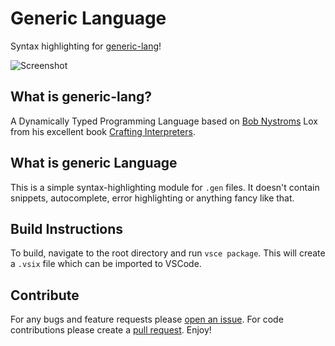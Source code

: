 # Generic Language
Syntax highlighting for [generic-lang](https://github.com/JanEricNitschke/generic-lang)!

![Screenshot](images/screenshot.png)

## What is generic-lang?

A Dynamically Typed Programming Language based on [Bob Nystroms](https://twitter.com/intent/user?screen_name=munificentbob) Lox from his excellent book [Crafting Interpreters](https://craftinginterpreters.com).

## What is generic Language
This is a simple syntax-highlighting module for `.gen` files. It doesn't contain snippets, autocomplete, error highlighting or anything fancy like that.


## Build Instructions

To build, navigate to the root directory and run `vsce package`. This will create a `.vsix` file which can be imported to VSCode.

## Contribute

For any bugs and feature requests please [open an issue](https://github.com/JanEricNitschke/generic-language/issues). For code contributions please create a [pull request](https://github.com/JanEricNitschke/generic-language/pulls). Enjoy!
